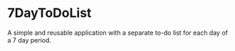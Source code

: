 # 7DayToDoList
A simple and reusable application with a separate to-do list for each day of a 7 day period.

